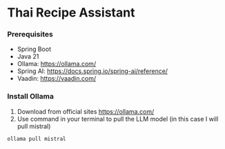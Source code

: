 # Thai Recipe Assistant

### Prerequisites
- Spring Boot
- Java 21
- Ollama: https://ollama.com/
- Spring AI: https://docs.spring.io/spring-ai/reference/
- Vaadin: https://vaadin.com/

### Install Ollama
1. Download from official sites https://ollama.com/
2. Use command in your terminal to pull the LLM model (in this case I will pull mistral)
```
ollama pull mistral
```


